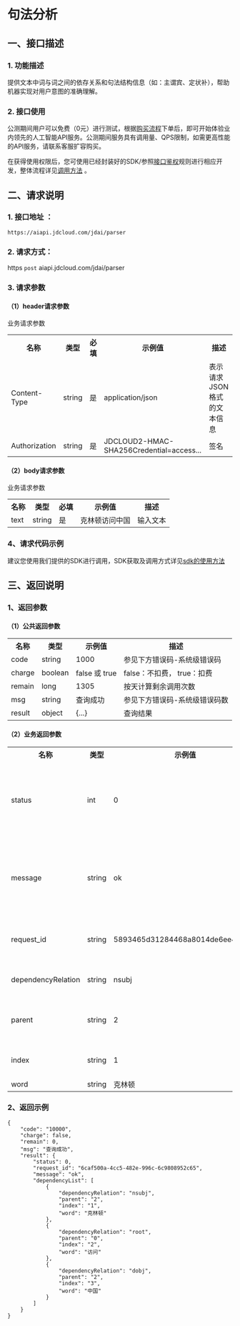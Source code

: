 # 句法分析

## 一、接口描述 
### 1. 功能描述
提供文本中词与词之间的依存关系和句法结构信息（如：主谓宾、定状补），帮助机器实现对用户意图的准确理解。

### 2. 接口使用 

公测期间用户可以免费（0元）进行测试，根据[购买流程](../Pricing/Purchase-Process.md)下单后，即可开始体验业内领先的人工智能API服务。公测期间服务具有调用量、QPS限制，如需更高性能的API服务，请联系客服扩容购买。


在获得使用权限后，您可使用已经封装好的SDK/参照[接口鉴权](../Operation-Guide/Authentication.md)规则进行相应开发，整体流程详见[调用方法](../Operation-Guide/call-methods.md)  。


## 二、请求说明

### 1. 接口地址 ：

```
https://aiapi.jdcloud.com/jdai/parser
```

### 2. 请求方式：
  
https `post` aiapi.jdcloud.com/jdai/parser

### 3. 请求参数  
 
#### （1）header请求参数
业务请求参数
<table>
   <tr>
      <th>名称</th>
      <th>类型</th>
      <th>必填</th>
      <th>示例值</th>
      <th>描述</th>
   </tr>
   <tr>
      <td>Content-Type</td>
      <td>string</td>
      <td>是</td>
      <td>application/json</td>
      <td>表示请求JSON格式的文本信息</td>
   </tr>
   <tr>
      <td>Authorization</td>
      <td>string</td>
      <td>是</td>
      <td>JDCLOUD2-HMAC-SHA256Credential=access...</td>
      <td>签名</td>
   </tr>  
</table>

#### （2）body请求参数
业务请求参数
<table>
   <tr>
      <th>名称</th>
      <th>类型</th>
      <th>必填</th>
      <th>示例值</th>
      <th>描述</th>
   </tr>
   <tr>
      <td>text</td>
      <td>string</td>
      <td>是</td>
      <td>克林顿访问中国</td>
      <td>输入文本</td>
   </tr>
</table>

### 4、请求代码示例
建议您使用我们提供的SDK进行调用，SDK获取及调用方式详见[sdk的使用方法](../Operation-Guide/Use-Sdk.md)


## 三、返回说明
### 1、返回参数
#### （1）公共返回参数

<table>
   <tr>
      <th>名称</th>
      <th>类型</th>
      <th>示例值</th>
      <th>描述</th>
   </tr>
   <tr>
      <td>code</td>
      <td>string</td>
      <td>1000</td>
      <td>参见下方错误码-系统级错误码</td>
   </tr>
      <tr>
      <td>charge</td>
      <td>boolean</td>
      <td>false 或 true</td>
      <td>false：不扣费， true：扣费</td>
   </tr>
      <tr>
      <td>remain</td>
      <td>long</td>
      <td>1305</td>
      <td>按天计算剩余调用次数</td>
   </tr>
      </tr>
      <tr>
      <td>msg</td>
      <td>string</td>
      <td>查询成功</td>
      <td>参见下方错误码-系统级错误码数</td>
   </tr>
      </tr>
      <tr>
      <td>result</td>
      <td>object</td>
      <td>{...}</td>
      <td>查询结果</td>
   </tr>
</table>

#### （2）业务返回参数

<table>
   <tr>
      <th>名称</th>
      <th>类型</th>
      <th>示例值</th>
      <th>描述</th>
   </tr>
   <tr>
      <td>status</td>
      <td>int</td>
      <td>0</td>
      <td>参照四、错误码-业务错误码</td>
   </tr>
      <tr>
      <td>message</td>
      <td>string</td>
      <td>ok</td>
      <td>参照四、错误码-业务错误码</td>
   </tr>
      <tr>
      <td>request_id</td>
      <td>string</td>
      <td>5893465d31284468a8014de6ee430f8e</td>
      <td>便于双方定位问题</td>
   </tr>
   <tr>
      <td>dependencyRelation</td>
      <td>string</td>
      <td>nsubj</td>
      <td>依存关系标识</td>
   </tr>
   <tr>
      <td>parent</td>
      <td>string</td>
      <td>2</td>
      <td>父节点的索引号</td>
   </tr>
   <tr>
      <td>index</td>
      <td>string</td>
      <td>1</td>
      <td>分词的索引号</td>
   </tr>
   <tr>
      <td>word</td>
      <td>string</td>
      <td>克林顿</td>
      <td>分词</td>
   </tr>
</table>

 
### 2、返回示例    


```
{
    "code": "10000",
    "charge": false,
    "remain": 0,
    "msg": "查询成功",
    "result": {
        "status": 0,
        "request_id": "6caf500a-4cc5-482e-996c-6c9808952c65",
        "message": "ok",
        "dependencyList": [
            {
                "dependencyRelation": "nsubj",
                "parent": "2",
                "index": "1",
                "word": "克林顿"
            },
            {
                "dependencyRelation": "root",
                "parent": "0",
                "index": "2",
                "word": "访问"
            },
            {
                "dependencyRelation": "dobj",
                "parent": "2",
                "index": "3",
                "word": "中国"
            }
        ]
    }
}
```
 
